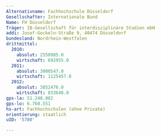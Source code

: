 ```yaml
---
Alternativname: Fachhochschule Düsseldorf
Gesellschafter: Internationale Bund
Name: FH Düsseldorf
Träger: IB-Gesellschaft für interdisziplinäre Studien mbH
addi: Josef-Gockeln-Straße 9, 40474 Düsseldorf
bundesland: Nordrhein-Westfalen
drittmittel:
  2010:
    absolut: 2550985.0
    wirtschaft: 692955.0
  2011:
    absolut: 3000547.0
    wirtschaft: 1125457.0
  2012:
    absolut: 3852476.0
    wirtschaft: 833648.0
gps-la: 51.248.082
gps-lo: 6.768.551
hs-art: Fachhochschulen (ohne Private)
orientierung: staatlich
uID: '5780'

---
```


